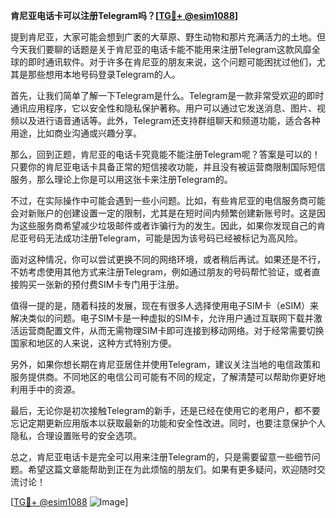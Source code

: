 **肯尼亚电话卡可以注册Telegram吗？[[TG💪+ @esim1088](https://t.me/s/esim1088)]**

提到肯尼亚，大家可能会想到广袤的大草原、野生动物和那片充满活力的土地。但今天我们要聊的话题是关于肯尼亚的电话卡能不能用来注册Telegram这款风靡全球的即时通讯软件。对于许多在肯尼亚的朋友来说，这个问题可能困扰过他们，尤其是那些想用本地号码登录Telegram的人。

首先，让我们简单了解一下Telegram是什么。Telegram是一款非常受欢迎的即时通讯应用程序，它以安全性和隐私保护著称。用户可以通过它发送消息、图片、视频以及进行语音通话等。此外，Telegram还支持群组聊天和频道功能，适合各种用途，比如商业沟通或兴趣分享。

那么，回到正题，肯尼亚的电话卡究竟能不能注册Telegram呢？答案是可以的！只要你的肯尼亚电话卡具备正常的短信接收功能，并且没有被运营商限制国际短信服务，那么理论上你是可以用这张卡来注册Telegram的。

不过，在实际操作中可能会遇到一些小问题。比如，有些肯尼亚的电信服务商可能会对新账户的创建设置一定的限制，尤其是在短时间内频繁创建新账号时。这是因为这些服务商希望减少垃圾邮件或者诈骗行为的发生。因此，如果你发现自己的肯尼亚号码无法成功注册Telegram，可能是因为该号码已经被标记为高风险。

面对这种情况，你可以尝试更换不同的网络环境，或者稍后再试。如果还是不行，不妨考虑使用其他方式来注册Telegram，例如通过朋友的号码帮忙验证，或者直接购买一张新的预付费SIM卡专门用于注册。

值得一提的是，随着科技的发展，现在有很多人选择使用电子SIM卡（eSIM）来解决类似的问题。电子SIM卡是一种虚拟的SIM卡，允许用户通过互联网下载并激活运营商配置文件，从而无需物理SIM卡即可连接到移动网络。对于经常需要切换国家和地区的人来说，这种方式特别方便。

另外，如果你想长期在肯尼亚居住并使用Telegram，建议关注当地的电信政策和服务提供商。不同地区的电信公司可能有不同的规定，了解清楚可以帮助你更好地利用手中的资源。

最后，无论你是初次接触Telegram的新手，还是已经在使用它的老用户，都不要忘记定期更新应用版本以获取最新的功能和安全性改进。同时，也要注意保护个人隐私，合理设置账号的安全选项。

总之，肯尼亚电话卡是完全可以用来注册Telegram的，只是需要留意一些细节问题。希望这篇文章能帮助到正在为此烦恼的朋友们。如果有更多疑问，欢迎随时交流讨论！

[[TG💪+ @esim1088](https://t.me/s/esim1088) ![Image](https://i.postimg.cc/4NQfJmqS/Snipaste-2025-05-13-00-14-12.png)]